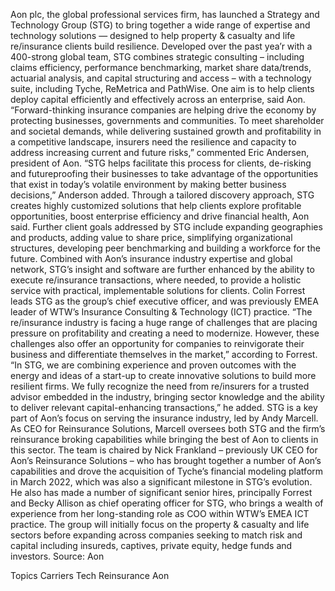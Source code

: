 Aon plc, the global professional services firm, has launched a Strategy and Technology Group (STG) to bring together a wide range of expertise and technology solutions — designed to help property & casualty and life re/insurance clients build resilience.
Developed over the past yea’r with a 400-strong global team, STG combines strategic consulting – including claims efficiency, performance benchmarking, market share data/trends, actuarial analysis, and capital structuring and access – with a technology suite, including Tyche, ReMetrica and PathWise. One aim is to help clients deploy capital efficiently and effectively across an enterprise, said Aon.
“Forward-thinking insurance companies are helping drive the economy by protecting businesses, governments and communities. To meet shareholder and societal demands, while delivering sustained growth and profitability in a competitive landscape, insurers need the resilience and capacity to address increasing current and future risks,” commented Eric Andersen, president of Aon.
“STG helps facilitate this process for clients, de-risking and futureproofing their businesses to take advantage of the opportunities that exist in today’s volatile environment by making better business decisions,” Anderson added.
Through a tailored discovery approach, STG creates highly customized solutions that help clients explore profitable opportunities, boost enterprise efficiency and drive financial health, Aon said. Further client goals addressed by STG include expanding geographies and products, adding value to share price, simplifying organizational structures, developing peer benchmarking and building a workforce for the future.
Combined with Aon’s insurance industry expertise and global network, STG’s insight and software are further enhanced by the ability to execute re/insurance transactions, where needed, to provide a holistic service with practical, implementable solutions for clients.
Colin Forrest leads STG as the group’s chief executive officer, and was previously EMEA leader of WTW’s Insurance Consulting & Technology (ICT) practice.
“The re/insurance industry is facing a huge range of challenges that are placing pressure on profitability and creating a need to modernize. However, these challenges also offer an opportunity for companies to reinvigorate their business and differentiate themselves in the market,” according to Forrest.
“In STG, we are combining experience and proven outcomes with the energy and ideas of a start-up to create innovative solutions to build more resilient firms. We fully recognize the need from re/insurers for a trusted advisor embedded in the industry, bringing sector knowledge and the ability to deliver relevant capital-enhancing transactions,” he added.
STG is a key part of Aon’s focus on serving the insurance industry, led by Andy Marcell. As CEO for Reinsurance Solutions, Marcell oversees both STG and the firm’s reinsurance broking capabilities while bringing the best of Aon to clients in this sector.
The team is chaired by Nick Frankland – previously UK CEO for Aon’s Reinsurance Solutions – who has brought together a number of Aon’s capabilities and drove the acquisition of Tyche’s financial modeling platform in March 2022, which was also a significant milestone in STG’s evolution. He also has made a number of significant senior hires, principally Forrest and Becky Allison as chief operating officer for STG, who brings a wealth of experience from her long-standing role as COO within WTW’s EMEA ICT practice.
The group will initially focus on the property & casualty and life sectors before expanding across companies seeking to match risk and capital including insureds, captives, private equity, hedge funds and investors.
Source: Aon

Topics
Carriers
Tech
Reinsurance
Aon
